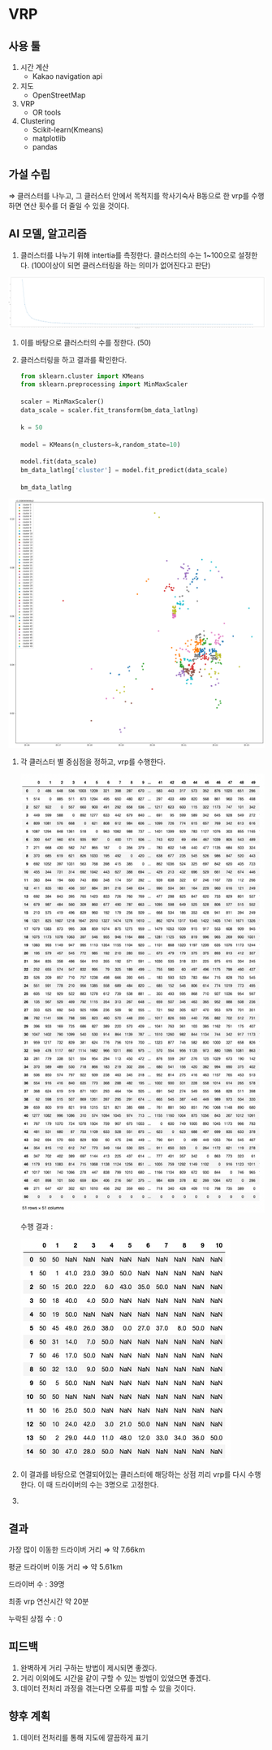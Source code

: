 # VRP

## 사용 툴

1. 시간 계산
    - Kakao navigation api
2. 지도
    - OpenStreetMap
3. VRP
    - OR tools
4. Clustering
    - Scikit-learn(Kmeans)
    - matplotlib
    - pandas

## 가설 수립

⇒ 클러스터를 나누고, 그 클러스터 안에서 목적지를 학사기숙사 B동으로 한 vrp를 수행하면 연산 횟수를 더 줄일 수 있을 것이다.

## AI 모델, 알고리즘

1. 클러스터를 나누기 위해 intertia를 측정한다. 클러스터의 수는 1~100으로 설정한다. (100이상이 되면 클러스터링을 하는 의미가 없어진다고 판단)

![Untitled](VRP%20fa418cd45394450eac7b85ffbf896f2c/Untitled.png)

1. 이를 바탕으로 클러스터의 수를 정한다. (50)
2. 클러스터링을 하고 결과를 확인한다.
    
    ```python
    from sklearn.cluster import KMeans
    from sklearn.preprocessing import MinMaxScaler
    
    scaler = MinMaxScaler()
    data_scale = scaler.fit_transform(bm_data_latlng)
    
    k = 50
    
    model = KMeans(n_clusters=k,random_state=10)
    
    model.fit(data_scale)
    bm_data_latlng['cluster'] = model.fit_predict(data_scale)
    
    bm_data_latlng
    ```
    

![Untitled](VRP%20fa418cd45394450eac7b85ffbf896f2c/Untitled%201.png)

1. 각 클러스터 별 중심점을 정하고, vrp를 수행한다. 
    
    ![Untitled](VRP%20fa418cd45394450eac7b85ffbf896f2c/Untitled%202.png)
    
    수행 결과 :
    
    ![Untitled](VRP%20fa418cd45394450eac7b85ffbf896f2c/Untitled%203.png)
    
2. 이 결과를 바탕으로 연결되어있는 클러스터에 해당하는 상점 끼리 vrp를 다시 수행한다. 이 때 드라이버의 수는 3명으로 고정한다.
3. 

## 결과

가장 많이 이동한 드라이버 거리 ⇒ 약 7.66km

평균 드라이버 이동 거리 ⇒ 약 5.61km

드라이버 수 : 39명

최종 vrp 연산시간 약 20분

누락된 상점 수  : 0

## 피드백

1. 완벽하게 거리 구하는 방법이 제시되면 좋겠다.
2. 거리 이외에도 시간을 같이 구할 수 있는 방법이 있었으면 좋겠다.
3. 데이터 전처리 과정을 겪는다면 오류를 피할 수 있을 것이다.

## 향후 계획

1. 데이터 전처리를 통해 지도에 깔끔하게 표기